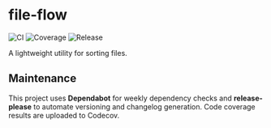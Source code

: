 # file-flow

![CI](https://github.com/<ORG>/file-sorter/actions/workflows/ci.yml/badge.svg)
![Coverage](https://codecov.io/gh/<ORG>/file-sorter/branch/main/graph/badge.svg)
![Release](https://img.shields.io/github/v/release/<ORG>/file-sorter)

A lightweight utility for sorting files.

## Maintenance

This project uses **Dependabot** for weekly dependency checks and **release-please** to automate versioning and changelog generation. Code coverage results are uploaded to Codecov.
